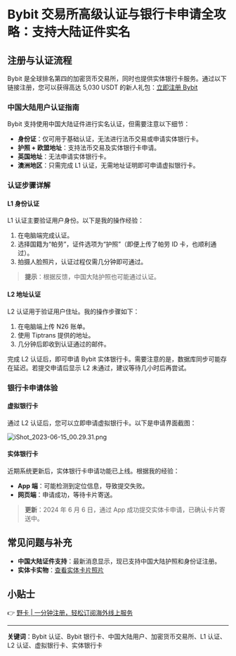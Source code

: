 # Bybit 交易所高级认证与银行卡申请全攻略：支持大陆证件实名

## 注册与认证流程

Bybit 是全球排名第四的加密货币交易所，同时也提供实体银行卡服务。通过以下链接注册，您可以获得高达 5,030 USDT 的新人礼包：[立即注册 Bybit](https://bbtdd.com/yeka)

### 中国大陆用户认证指南

Bybit 支持使用中国大陆证件进行实名认证，但需要注意以下细节：

- **身份证**：仅可用于基础认证，无法进行法币交易或申请实体银行卡。
- **护照 + 欧盟地址**：支持法币交易及实体银行卡申请。
- **英国地址**：无法申请实体银行卡。
- **澳洲地区**：只需完成 L1 认证，无需地址证明即可申请虚拟银行卡。

### 认证步骤详解

#### L1 身份认证

L1 认证主要验证用户身份。以下是我的操作经验：

1. 在电脑端完成认证。
2. 选择国籍为“帕劳”，证件选项为“护照”（即便上传了帕劳 ID 卡，也顺利通过）。
3. 拍摄人脸照片，认证过程仅需几分钟即可通过。

> **提示**：根据反馈，中国大陆护照也可能通过认证。

#### L2 地址认证

L2 认证用于验证用户住址。我的操作步骤如下：

1. 在电脑端上传 N26 账单。
2. 使用 Tiptrans 提供的地址。
3. 几分钟后即收到认证通过的邮件。

完成 L2 认证后，即可申请 Bybit 实体银行卡。需要注意的是，数据库同步可能存在延迟。若提交申请后显示 L2 未通过，建议等待几小时后再尝试。

### 银行卡申请体验

#### 虚拟银行卡

通过 L2 认证后，您可以立即申请虚拟银行卡。以下是申请界面截图：

![iShot_2023-06-15_00.29.31.png](https://bbtdd.com/wp-content/uploads/img/76492610.webp)

#### 实体银行卡

近期系统更新后，实体银行卡申请功能已上线。根据我的经验：

- **App 端**：可能检测到定位信息，导致提交失败。
- **网页端**：申请成功，等待卡片寄送。

> **更新**：2024 年 6 月 6 日，通过 App 成功提交实体卡申请，已确认卡片寄送中。

## 常见问题与补充

- **中国大陆证件支持**：最新消息显示，现已支持中国大陆护照和身份证注册。
- **实体卡实物**：[查看实体卡片照片](https://shuzijumin.com/thread-2722-1-1.html)

## 小贴士

👉 [野卡 | 一分钟注册，轻松订阅海外线上服务](https://bbtdd.com/yeka)

---

**关键词**：Bybit 认证、Bybit 银行卡、中国大陆用户、加密货币交易所、L1 认证、L2 认证、虚拟银行卡、实体银行卡